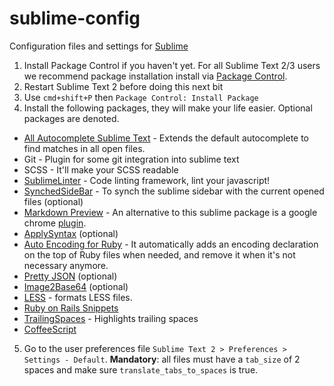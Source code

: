 # sublime-config
Configuration files and settings for [Sublime](http://www.sublimetext.com/)

1. Install Package Control if you haven't yet. For all Sublime Text 2/3 users we recommend package installation install via [Package Control](https://sublime.wbond.net/installation).
2. Restart Sublime Text 2 before doing this next bit
3. Use `cmd+shift+P` then `Package Control: Install Package`
4. Install the following packages, they will make your life easier. Optional packages are denoted.
  - [All Autocomplete Sublime Text](https://github.com/alienhard/SublimeAllAutocomplete) - Extends the default autocomplete to find matches in all open files.
  - Git - Plugin for some git integration into sublime text
  - SCSS - It'll make your SCSS readable
  - [SublimeLinter](https://github.com/SublimeLinter/SublimeLinter-for-ST2) - Code linting framework, lint your javascript!
  - [SynchedSideBar](https://github.com/sobstel/SyncedSideBar) - To synch the sublime sidebar with the current opened files (optional)
  - [Markdown Preview](https://github.com/revolunet/sublimetext-markdown-preview) - An alternative to this sublime package is a google chrome [plugin](https://chrome.google.com/webstore/detail/markdown-preview/jmchmkecamhbiokiopfpnfgbidieafmd?hl=en).
  - [ApplySyntax](https://github.com/facelessuser/ApplySyntax) (optional)
  - [Auto Encoding for Ruby](https://github.com/elomarns/auto-encoding-for-ruby) - It automatically adds an encoding declaration on the top of Ruby files when needed, and remove it when it's not necessary anymore.
  - [Pretty JSON](https://github.com/dzhibas/SublimePrettyJson) (optional)
  - [Image2Base64](https://github.com/tm-minty/sublime-text-2-image2base64) (optional)
  - [LESS](https://github.com/danro/Less-sublime) - formats LESS files.
  - [Ruby on Rails Snippets](https://github.com/tadast/sublime-rails-snippets)
  - [TrailingSpaces](https://github.com/SublimeText/TrailingSpaces) - Highlights trailing spaces
  - [CoffeeScript](https://github.com/Xavura/CoffeeScript-Sublime-Plugin)
5. Go to the user preferences file `Sublime Text 2 > Preferences > Settings - Default`. **Mandatory**: all files must have a `tab_size` of 2 spaces and make sure `translate_tabs_to_spaces` is true.
